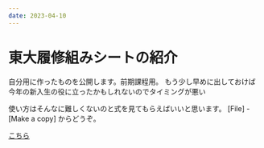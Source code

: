 ```yaml
---
date: 2023-04-10
---
```

# 東大履修組みシートの紹介

自分用に作ったものを公開します。前期課程用。
もう少し早めに出しておけば今年の新入生の役に立ったかもしれないのでタイミングが悪い

使い方はそんなに難しくないのと式を見てもらえばいいと思います。
[File] - [Make a copy] からどうぞ。

[こちら](https://docs.google.com/spreadsheets/d/14K6gGFCInnowkVv4rYG4mDSteQlYbmkwNUDeMYRFe84/edit?usp=sharing)

